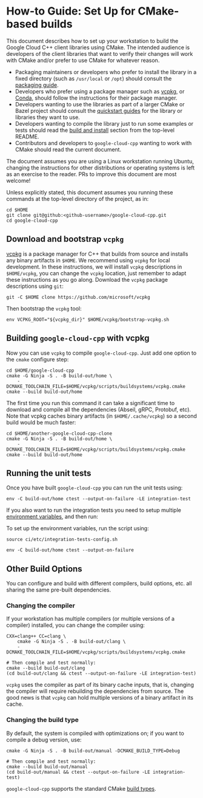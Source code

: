# How-to Guide: Set Up for CMake-based builds

This document describes how to set up your workstation to build the Google Cloud
C++ client libraries using CMake. The intended audience is developers of the
client libraries that want to verify their changes will work with CMake and/or
prefer to use CMake for whatever reason.

- Packaging maintainers or developers who prefer to install the library in a
  fixed directory (such as `/usr/local` or `/opt`) should consult the
  [packaging guide](/doc/packaging.md).
- Developers who prefer using a package manager such as
  [vcpkg](https://vcpkg.io), or [Conda](https://conda.io), should follow the
  instructions for their package manager.
- Developers wanting to use the libraries as part of a larger CMake or Bazel
  project should consult the [quickstart guides](/README.md#quickstart) for the
  library or libraries they want to use.
- Developers wanting to compile the library just to run some examples or
  tests should read the [build and install](/README.md#building-and-installing)
  section from the top-level README.
- Contributors and developers to `google-cloud-cpp` wanting to work with CMake
  should read the current document.

The document assumes you are using a Linux workstation running Ubuntu, changing
the instructions for other distributions or operating systems is left as an
exercise to the reader. PRs to improve this document are most welcome!

Unless explicitly stated, this document assumes you running these commands at
the top-level directory of the project, as in:

```shell
cd $HOME
git clone git@github:<github-username>/google-cloud-cpp.git
cd google-cloud-cpp
```

## Download and bootstrap `vcpkg`

[vcpkg](https://vcpkg.io) is a package manager for C++ that builds
from source and installs any binary artifacts in `$HOME`. We recommend
using `vcpkg` for local development.  In these instructions, we will
install `vcpkg` descriptions in `$HOME/vcpkg`, you can change the
`vcpkg` location, just remember to adapt these instructions as you go
along. Download the `vcpkg` package descriptions using `git`:

```shell
git -C $HOME clone https://github.com/microsoft/vcpkg
```

Then bootstrap the `vcpkg` tool:

```shell
env VCPKG_ROOT="${vcpkg_dir}" $HOME/vcpkg/bootstrap-vcpkg.sh
```

## Building `google-cloud-cpp` with vcpkg

Now you can use `vcpkg` to compile `google-cloud-cpp`. Just add one option
to the `cmake` configure step:

```shell
cd $HOME/google-cloud-cpp
cmake -G Ninja -S . -B build-out/home \
    -DCMAKE_TOOLCHAIN_FILE=$HOME/vcpkg/scripts/buildsystems/vcpkg.cmake
cmake --build build-out/home
```

The first time you run this command it can take a significant time to download
and compile all the dependencies (Abseil, gRPC, Protobuf, etc). Note that vcpkg
caches binary artifacts (in `$HOME/.cache/vcpkg`) so a second build would be
much faster:

```shell
cd $HOME/another-google-cloud-cpp-clone
cmake -G Ninja -S . -B build-out/home \
    -DCMAKE_TOOLCHAIN_FILE=$HOME/vcpkg/scripts/buildsystems/vcpkg.cmake
cmake --build build-out/home
```

## Running the unit tests

Once you have built `google-cloud-cpp` you can run the unit tests using:

```shell
env -C build-out/home ctest --output-on-failure -LE integration-test
```

If you also want to run the integration tests you need to setup multiple
[environment variables](/ci/etc/integration-tests-config.sh), and then run:

To set up the environment variables, run the script using:

```shell
source ci/etc/integration-tests-config.sh
```

```shell
env -C build-out/home ctest --output-on-failure
```

## Other Build Options

You can configure and build with different compilers, build options, etc. all
sharing the same pre-built dependencies.

### Changing the compiler

If your workstation has multiple compilers (or multiple versions of a compiler)
installed, you can change the compiler using:

```shell
CXX=clang++ CC=clang \
    cmake -G Ninja -S . -B build-out/clang \
    -DCMAKE_TOOLCHAIN_FILE=$HOME/vcpkg/scripts/buildsystems/vcpkg.cmake

# Then compile and test normally:
cmake --build build-out/clang
(cd build-out/clang && ctest --output-on-failure -LE integration-test)
```

`vcpkg` uses the compiler as part of its binary cache inputs, that is, changing
the compiler will require rebuilding the dependencies from source. The good
news is that `vcpkg` can hold multiple versions of a binary artifact in its
cache.

### Changing the build type

By default, the system is compiled with optimizations on; if you want to compile
a debug version, use:

```shell
cmake -G Ninja -S . -B build-out/manual -DCMAKE_BUILD_TYPE=Debug

# Then compile and test normally:
cmake --build build-out/manual
(cd build-out/manual && ctest --output-on-failure -LE integration-test)
```

`google-cloud-cpp` supports the standard CMake
[build types](https://cmake.org/cmake/help/latest/variable/CMAKE_BUILD_TYPE.html).
